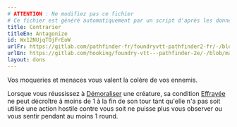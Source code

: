 ```yaml
---
# ATTENTION : Ne modifiez pas ce fichier
# Ce fichier est généré automatiquement par un script d'après les données du module Foundry VTT officiel et de sa traduction
title: Contrarier
titleEn: Antagonize
id: Wx12NUjqTOjFrEoW
urlFr: https://gitlab.com/pathfinder-fr/foundryvtt-pathfinder2-fr/-/blob/master/data/feats/Wx12NUjqTOjFrEoW.htm
urlEn: https://gitlab.com/hooking/foundry-vtt---pathfinder-2e/-/blob/master/packs/data/feats.db/antagonize.json
layout: dons
---
```

Vos moqueries et menaces vous valent la colère de vos ennemis.

Lorsque vous réussissez à [Démoraliser](../actions/démoraliser.html) une créature, sa condition [Effrayée](../conditions/effrayé.html) ne peut décroître à moins de 1 à la fin de son tour tant qu'elle n'a pas soit utilisé une action hostile contre vous soit ne puisse plus vous observer ou vous sentir pendant au moins 1 round.
